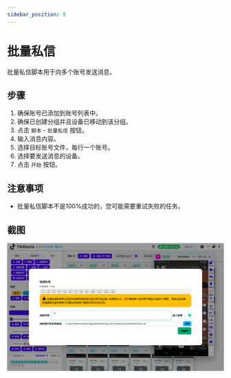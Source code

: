 ```yaml
---
sidebar_position: 9
---
```


# 批量私信

批量私信脚本用于向多个账号发送消息。

## 步骤

1. 确保账号已添加到账号列表中。
2. 确保已创建分组并且设备已移动到该分组。
3. 点击 `脚本` - `批量私信` 按钮。
4. 输入消息内容。
5. 选择目标账号文件，每行一个账号。
6. 选择要发送消息的设备。
7. 点击 `开始` 按钮。

## 注意事项

* 批量私信脚本不是100%成功的，您可能需要重试失败的任务。

## 截图

![批量私信](../img/mass-dm.png)

